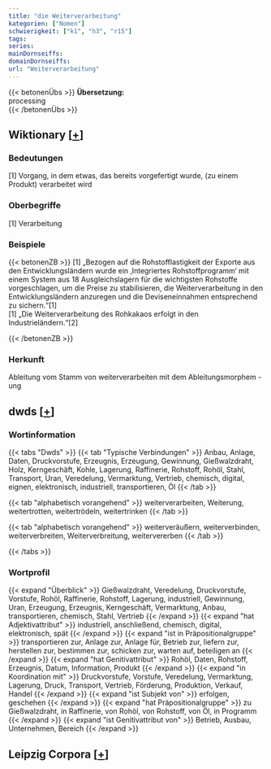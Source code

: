 ```yaml
---
title: "die Weiterverarbeitung"
kategorien: ["Nomen"]
schwierigkeit: ["k1", "h3", "r15"]
tags:
series:
mainDornseiffs:
domainDornseiffs:
url: "Weiterverarbeitung"
---
```


{{< betonenÜbs >}}
**Übersetzung:**  
processing  
{{< /betonenÜbs >}}

## Wiktionary [[+](https://de.wiktionary.org/wiki/Weiterverarbeitung)]

### Bedeutungen
[1] Vorgang, in dem etwas, das bereits vorgefertigt wurde, (zu einem Produkt) verarbeitet wird  

### Oberbegriffe
[1] Verarbeitung  

### Beispiele
{{< betonenZB >}}
[1] „Bezogen auf die Rohstofflastigkeit der Exporte aus den Entwicklungsländern wurde ein ‚Integriertes Rohstoffprogramm‘ mit einem System aus 18 Ausgleichslagern für die wichtigsten Rohstoffe vorgeschlagen, um die Preise zu stabilisieren, die Weiterverarbeitung in den Entwicklungsländern anzuregen und die Deviseneinnahmen entsprechend zu sichern.“[1]  
[1] „Die Weiterverarbeitung des Rohkakaos erfolgt in den Industrieländern.“[2]  

{{< /betonenZB >}}
### Herkunft
Ableitung vom Stamm von weiterverarbeiten mit dem Ableitungsmorphem -ung  



## dwds [[+](https://www.dwds.de/wb/Weiterverarbeitung)]

### Wortinformation
{{< tabs "Dwds" >}}
{{< tab "Typische Verbindungen" >}}
Anbau, Anlage, Daten, Druckvorstufe, Erzeugnis, Erzeugung, Gewinnung, Gießwalzdraht, Holz, Kerngeschäft, Kohle, Lagerung, Raffinerie, Rohstoff, Rohöl, Stahl, Transport, Uran, Veredelung, Vermarktung, Vertrieb, chemisch, digital, eignen, elektronisch, industriell, transportieren, Öl
{{< /tab >}}

{{< tab "alphabetisch vorangehend" >}}
weiterverarbeiten, Weiterung, weitertrotten, weitertrödeln, weitertrinken
{{< /tab >}}

{{< tab "alphabetisch vorangehend" >}}
weiterveräußern, weiterverbinden, weiterverbreiten, Weiterverbreitung, weitervererben
{{< /tab >}}

{{< /tabs >}}

### Wortprofil
{{< expand "Überblick" >}} Gießwalzdraht, Veredelung, Druckvorstufe, Vorstufe, Rohöl, Raffinerie, Rohstoff, Lagerung, industriell, Gewinnung, Uran, Erzeugung, Erzeugnis, Kerngeschäft, Vermarktung, Anbau, transportieren, chemisch, Stahl, Vertrieb {{< /expand >}}
{{< expand "hat Adjektivattribut" >}} industriell, anschließend, chemisch, digital, elektronisch, spät {{< /expand >}}
{{< expand "ist in Präpositionalgruppe" >}} transportieren zur, Anlage zur, Anlage für, Betrieb zur, liefern zur, herstellen zur, bestimmen zur, schicken zur, warten auf, beteiligen an {{< /expand >}}
{{< expand "hat Genitivattribut" >}} Rohöl, Daten, Rohstoff, Erzeugnis, Datum, Information, Produkt {{< /expand >}}
{{< expand "in Koordination mit" >}} Druckvorstufe, Vorstufe, Veredelung, Vermarktung, Lagerung, Druck, Transport, Vertrieb, Förderung, Produktion, Verkauf, Handel {{< /expand >}}
{{< expand "ist Subjekt von" >}} erfolgen, geschehen {{< /expand >}}
{{< expand "hat Präpositionalgruppe" >}} zu Gießwalzdraht, in Raffinerie, von Rohöl, von Rohstoff, von Öl, in Programm {{< /expand >}}
{{< expand "ist Genitivattribut von" >}} Betrieb, Ausbau, Unternehmen, Bereich {{< /expand >}}

## Leipzig Corpora [[+](https://corpora.uni-leipzig.de/en/res?word=Weiterverarbeitung&corpusId=deu_newscrawl-public_2018)]

